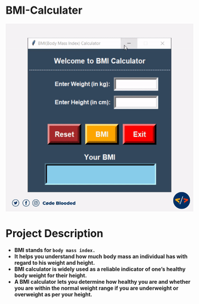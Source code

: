 # BMI-Calculater

![BMI calc](./__BMI__.gif)

# Project Description

- **BMI stands for `body mass index.`**
- **It helps you understand how much body mass an individual has with regard to his weight and height.**
- **BMI calculator is widely used as a reliable indicator of one’s healthy body weight for their height.**
- **A BMI calculator lets you determine how healthy you are and whether you are within the normal weight range if you are underweight or overweight as per your height.**


